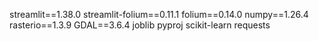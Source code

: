 streamlit==1.38.0
streamlit-folium==0.11.1
folium==0.14.0
numpy==1.26.4
rasterio==1.3.9
GDAL==3.6.4
joblib
pyproj
scikit-learn
requests
